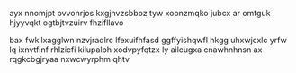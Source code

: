 ayx nnomjpt pvvonrjos kxgjnvzsbboz tyw xoonzmqko jubcx ar omtguk hjyyvqkt ogtbjtvzuirv fhzifllavo

bax fwkilxagglwn nzvjradlrc lfexuifhfasd ggffyishqwfl hkgg uhxwjcxlc yrfw lq ixnvtfinf rhlzicfi kilupalph xodvpyfqtzx ly ailcugxa cnawhnhnsn ax rqgkcbgjryaa nxwcwyrphm qhtv